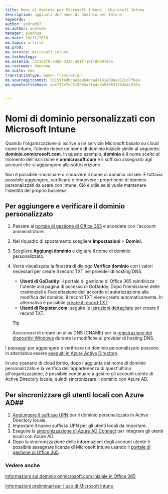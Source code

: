 ```yaml
---
title: Nomi di dominio per Microsoft Intune | Microsoft Intune
description: aggiunta del nome di dominio per Intune
keywords: 
author: andredm7
ms.author: andredm
manager: swadhwa
ms.date: 10/11/2016
ms.topic: article
ms.prod: 
ms.service: microsoft-intune
ms.technology: 
ms.assetid: c3c136f0-330d-432a-a91f-16f7dd097e55
ms.reviewer: damionw
ms.suite: ems
translationtype: Human Translation
ms.sourcegitcommit: 38159f6dbcae2eeb4dca47141e60eed12cd7f6ee
ms.openlocfilehash: abcf37e7ec3150b5a2fe4cda910631f83d4c510a


---
```




# Nomi di dominio personalizzati con Microsoft Intune

Quando l'organizzazione si iscrive a un servizio Microsoft basato su cloud come Intune, l'utente riceve un nome di dominio iniziale simile al seguente: **dominio.onmicrosoft.com**. In questo esempio, **dominio** è il nome scelto al momento dell'iscrizione e **onmicrosoft.com** è il suffisso assegnato agli account che si aggiungono alla sottoscrizione.

Non è possibile rinominare o rimuovere il nome di dominio iniziale. È tuttavia possibile aggiungere, verificare o rimuovere i propri nomi di dominio personalizzati da usare con Intune. Ciò è utile se si vuole mantenere l'identità del proprio business.

## Per aggiungere e verificare il dominio personalizzato 

1. Passare al [portale di gestione di Office 365](https://portal.office.com/Admin/Default.aspx) e accedere con l'account amministratore.

2. Nel riquadro di spostamento scegliere **Impostazioni** &gt; **Domini**.

3. Scegliere **Aggiungi dominio** e digitare il nome di dominio personalizzato.

4. Verrà visualizzata la finestra di dialogo **Verifica dominio** con i valori necessari per creare il record TXT nel provider di hosting DNS.
    - **Utenti di GoDaddy**: il portale di gestione di Office 365 reindirizza l'utente alla pagina di accesso di GoDaddy. Dopo l'immissione delle credenziali e l'accettazione dell'accordo di autorizzazione alla modifica del dominio, il record TXT viene creato automaticamente. In alternativa è possibile [creare il record TXT](https://support.office.com/en-us/article/Create-DNS-records-at-GoDaddy-for-Office-365-f40a9185-b6d5-4a80-bb31-aa3bb0cab48a?ui=en-US&rs=en-US&ad=US).
    - **Utenti di Register.com**: seguire le [istruzioni dettagliate](https://support.office.com/en-us/article/Create-DNS-records-at-Register-com-for-Office-365-55bd8c38-3316-48ae-a368-4959b2c1684e?ui=en-US&rs=en-US&ad=US#BKMK_verify) per creare il record TXT.

    > [!TIP] 
    > Assicurarsi di creare un alias DNS (CNAME) per la [registrazione dei dispositivi Windows](/Intune/deploy-use/set-up-windows-phone-management-with-microsoft-intune) durante le modifiche al provider di hosting DNS.

I passaggi per aggiungere e verificare un dominio personalizzato possono in alternativa essere [eseguiti in Azure Active Directory](https://azure.microsoft.com/en-us/documentation/articles/active-directory-add-domain/).

In uno scenario di cloud ibrido, dopo l'aggiunta del nome di dominio personalizzato e la verifica dell'appartenenza di quest'ultimo all'organizzazione, è possibile continuare a gestire gli account utente di Active Directory locale, quindi sincronizzare il dominio con Azure AD.

## Per sincronizzare gli utenti locali con Azure AD##

1. [Aggiungere il suffisso UPN](https://technet.microsoft.com/en-us/library/cc772007.aspx) per il dominio personalizzato in Active Directory locale.
2. Impostare il nuovo suffisso UPN per gli utenti locali da importare.
3. Eseguire la [sincronizzazione di Azure AD Connect](https://azure.microsoft.com/en-us/documentation/articles/active-directory-aadconnect/) per integrare gli utenti locali con Azure AD.
4. Dopo la sincronizzazione delle informazioni degli account utente è possibile assegnare licenze di Microsoft Intune usando il [portale di gestione di Office 365](https://portal.office.com/Admin/Default.aspx).

### Vedere anche

[Informazioni sul dominio onmicrosoft.com iniziale in Office 365](https://support.office.com/en-us/article/About-your-initial-onmicrosoft-com-domain-in-Office-365-B9FC3018-8844-43F3-8DB1-1B3A8E9CFD5A?ui=en-US&rs=en-US&ad=US)

[Informazioni preliminari per l'uso di Microsoft Intune](what-to-know-before-you-start-microsoft-intune.md)



<!--HONumber=Oct16_HO2-->


